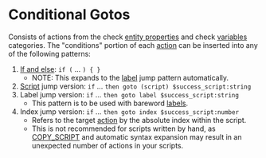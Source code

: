 # Conditional Gotos

Consists of actions from the check [entity properties](entity_properties) and check [variables](variables) categories. The "conditions" portion of each [action](actions) can be inserted into any of the following patterns:

1. [If and else](mgs/advanced_syntax#if-and-else): `if (` ... `) { }`
	- NOTE: This expands to the [label](mgs/advanced_syntax#labels) jump pattern automatically.
2. [Script](scripts) jump version: `if` ... `then goto (script) $success_script:string`
3. Label jump version: `if` ... `then goto label $success_script:string`
	- This pattern is to be used with bareword [labels](mgs/advanced_syntax#labels).
4. Index jump version: `if` ... `then goto index $success_script:number`
	- Refers to the target [action](actions) by the absolute index within the script.
	- This is not recommended for scripts written by hand, as [COPY_SCRIPT](actions/COPY_SCRIPT) and automatic syntax expansion may result in an unexpected number of actions in your scripts.
